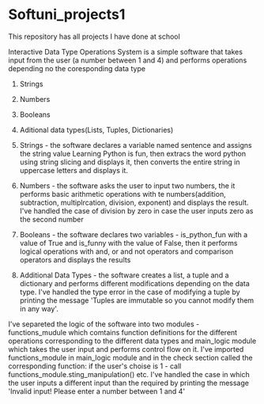 # Softuni_projects1
This repository has all projects I have done at school

Interactive Data Type Operations System is a simple software that takes input from the user (a number between 1 and 4) and performs operations depending no the coresponding data type
1. Strings
2. Numbers
3. Booleans
4. Aditional data types(Lists, Tuples, Dictionaries)

1. Strings - the software declares a variable named sentence and assigns the string value Learning Python is fun, then extracs the word python using string slicing and displays it, then converts the entire string in uppercase letters and displays it.
2. Numbers - the software asks the user to input two numbers, the it performs basic arithmetic operations with te numbers(addition, subtraction, multiplrcation, division, exponent) and displays the result. I've handled the case of division by zero in case the user inputs zero as the second number
3. Booleans - the software declares two variables - is_python_fun with a value of True and is_funny with the value of False, then it performs logical operations with and, or and not operators and comparison operators and displays the results
4. Additional Data Types - the software creates a list, a tuple and a dictionary and performs different modifications depending on the data type. I've handled the type error in the case of modifying a tuple by printing the message 'Tuples are immutable so you cannot modify them in any way'.

I've separeted the logic of the software into two modules - functions_mudule which comtains function definitions for the different operations corresponding to the different data types and main_logic module which takes the user input and performs control flow on it. I've imported functions_module in main_logic module and in the check section called the corresponding function:
if the user's choise is 1 - call functions_module.sting_manipulation() etc. I've handled the case in which the user inputs a different input than the required by printing the message 'Invalid input! Please enter a number between 1 and 4'


